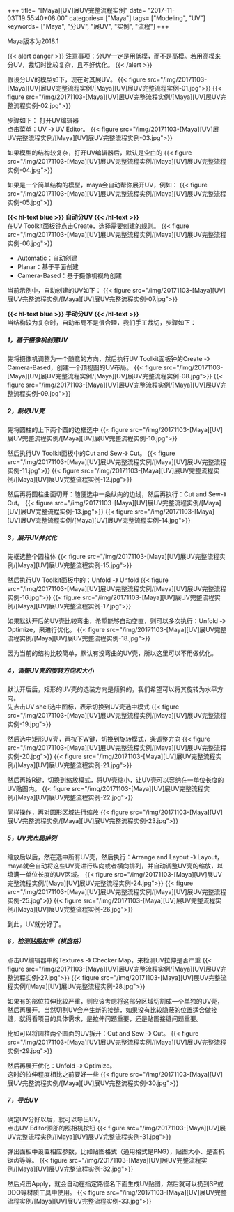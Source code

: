 +++
title= "[Maya][UV]展UV完整流程实例"
date= "2017-11-03T19:55:40+08:00"
categories= ["Maya"]
tags= ["Modeling", "UV"]
keywords= ["Maya", "分UV", "展UV", "实例", "流程"]
+++

Maya版本为2018.1

{{< alert danger >}}
注意事项：分UV一定是用低模，而不是高模。若用高模来分UV，裁切时比较复杂，且不好优化。
{{< /alert >}}

假设分UV的模型如下，现在对其展UV。
{{< figure src="/img/20171103-[Maya][UV]展UV完整流程实例/[Maya][UV]展UV完整流程实例-01.jpg">}}
{{< figure src="/img/20171103-[Maya][UV]展UV完整流程实例/[Maya][UV]展UV完整流程实例-02.jpg">}}

步骤如下：
打开UV编辑器  
点击菜单：UV -》 UV Editor。
{{< figure src="/img/20171103-[Maya][UV]展UV完整流程实例/[Maya][UV]展UV完整流程实例-03.jpg">}}

如果模型的结构较复杂，打开UV编辑器后，默认是空白的
{{< figure src="/img/20171103-[Maya][UV]展UV完整流程实例/[Maya][UV]展UV完整流程实例-04.jpg">}}

如果是一个简单结构的模型，maya会自动帮你展开UV，例如：
{{< figure src="/img/20171103-[Maya][UV]展UV完整流程实例/[Maya][UV]展UV完整流程实例-05.jpg">}}

**{{< hl-text blue >}} 自动分UV {{< /hl-text >}}**  
在UV Toolkit面板钟点击Create，选择需要创建的规则。
{{< figure src="/img/20171103-[Maya][UV]展UV完整流程实例/[Maya][UV]展UV完整流程实例-06.jpg">}}

+ Automatic：自动创建
+ Planar：基于平面创建
+ Camera-Based：基于摄像机视角创建

当前示例中，自动创建的UV如下：
{{< figure src="/img/20171103-[Maya][UV]展UV完整流程实例/[Maya][UV]展UV完整流程实例-07.jpg">}}

**{{< hl-text blue >}} 手动分UV {{< /hl-text >}}**  
当结构较为复杂时，自动布局不是很合理，我们手工裁切，步骤如下：

##### 1，基于摄像机创建UV
先将摄像机调整为一个随意的方向，然后执行UV Toolkit面板钟的Create -》 Camera-Based，创建一个顶视图的UV布局。
{{< figure src="/img/20171103-[Maya][UV]展UV完整流程实例/[Maya][UV]展UV完整流程实例-08.jpg">}}
{{< figure src="/img/20171103-[Maya][UV]展UV完整流程实例/[Maya][UV]展UV完整流程实例-09.jpg">}}

##### 2，裁切UV壳
先将圆柱的上下两个圆的边框选中
{{< figure src="/img/20171103-[Maya][UV]展UV完整流程实例/[Maya][UV]展UV完整流程实例-10.jpg">}}

然后执行UV Toolkit面板中的Cut and Sew-》 Cut。
{{< figure src="/img/20171103-[Maya][UV]展UV完整流程实例/[Maya][UV]展UV完整流程实例-11.jpg">}}
{{< figure src="/img/20171103-[Maya][UV]展UV完整流程实例/[Maya][UV]展UV完整流程实例-12.jpg">}}

然后再将圆柱曲面切开：随便选中一条纵向的边线，然后再执行：Cut and Sew-》 Cut。
{{< figure src="/img/20171103-[Maya][UV]展UV完整流程实例/[Maya][UV]展UV完整流程实例-13.jpg">}}
{{< figure src="/img/20171103-[Maya][UV]展UV完整流程实例/[Maya][UV]展UV完整流程实例-14.jpg">}}

##### 3，展开UV并优化
先框选整个圆柱体
{{< figure src="/img/20171103-[Maya][UV]展UV完整流程实例/[Maya][UV]展UV完整流程实例-15.jpg">}}

然后执行UV Toolkit面板中的：Unfold -》 Unfold
{{< figure src="/img/20171103-[Maya][UV]展UV完整流程实例/[Maya][UV]展UV完整流程实例-16.jpg">}}
{{< figure src="/img/20171103-[Maya][UV]展UV完整流程实例/[Maya][UV]展UV完整流程实例-17.jpg">}}

如果默认开后的UV壳比较弯曲，希望能够自动变直，则可以多次执行：Unfold -》 Optimize，来进行优化。
{{< figure src="/img/20171103-[Maya][UV]展UV完整流程实例/[Maya][UV]展UV完整流程实例-18.jpg">}}

因为当前的结构比较简单，默认有没弯曲的UV壳，所以这里可以不用做优化。

##### 4，调整UV壳的旋转方向和大小
默认开后后，矩形的UV壳的选装方向是倾斜的，我们希望可以将其旋转为水平方向。  
先点击UV shell选中图标，表示切换到UV壳选中模式
{{< figure src="/img/20171103-[Maya][UV]展UV完整流程实例/[Maya][UV]展UV完整流程实例-19.jpg">}}

然后选中矩形UV壳，再按下W键，切换到旋转模式，条调整方向
{{< figure src="/img/20171103-[Maya][UV]展UV完整流程实例/[Maya][UV]展UV完整流程实例-20.jpg">}}
{{< figure src="/img/20171103-[Maya][UV]展UV完整流程实例/[Maya][UV]展UV完整流程实例-21.jpg">}}

然后再按R键，切换到缩放模式，将UV壳缩小，让UV壳可以容纳在一单位长度的UV贴图内。
{{< figure src="/img/20171103-[Maya][UV]展UV完整流程实例/[Maya][UV]展UV完整流程实例-22.jpg">}}

同样操作，再对圆形区域进行缩放
{{< figure src="/img/20171103-[Maya][UV]展UV完整流程实例/[Maya][UV]展UV完整流程实例-23.jpg">}}

##### 5，UV壳布局排列
缩放后以后，然在选中所有UV壳，然后执行：Arrange and Layout -》 Layout，maya就会自动将这些UV壳进行纵向或者横向排列，并自动调整UV壳的缩放，以填满一单位长度的UV区域。
{{< figure src="/img/20171103-[Maya][UV]展UV完整流程实例/[Maya][UV]展UV完整流程实例-24.jpg">}}
{{< figure src="/img/20171103-[Maya][UV]展UV完整流程实例/[Maya][UV]展UV完整流程实例-25.jpg">}}
{{< figure src="/img/20171103-[Maya][UV]展UV完整流程实例/[Maya][UV]展UV完整流程实例-26.jpg">}}

到此，UV就分好了。

##### 6，检测贴图拉伸（棋盘格）
点击UV编辑器中的Textures -》 Checker Map，来检测UV拉伸是否严重
{{< figure src="/img/20171103-[Maya][UV]展UV完整流程实例/[Maya][UV]展UV完整流程实例-27.jpg">}}
{{< figure src="/img/20171103-[Maya][UV]展UV完整流程实例/[Maya][UV]展UV完整流程实例-28.jpg">}}

如果有的部位拉伸比较严重，则应该考虑将这部分区域切割成一个单独的UV壳，然后再展开。当然切割UV会产生新的接缝，如果没有比较隐蔽的位置适合做接缝，就得看项目的具体需求，是拉伸问题重要，还是贴图接缝问题重要。

比如可以将圆柱两个圆面的UV拆开：Cut and Sew -》 Cut。
{{< figure src="/img/20171103-[Maya][UV]展UV完整流程实例/[Maya][UV]展UV完整流程实例-29.jpg">}}

然后再展开优化：Unfold -》 Optimize。  
这时的拉伸程度相比之前要好一些
{{< figure src="/img/20171103-[Maya][UV]展UV完整流程实例/[Maya][UV]展UV完整流程实例-30.jpg">}}

##### 7，导出UV
确定UV分好以后，就可以导出UV。  
点击UV Editor顶部的照相机按钮
{{< figure src="/img/20171103-[Maya][UV]展UV完整流程实例/[Maya][UV]展UV完整流程实例-31.jpg">}}

弹出面板中设置相应参数，比如贴图格式（通用格式是PNG），贴图大小、是否抗锯齿等等。
{{< figure src="/img/20171103-[Maya][UV]展UV完整流程实例/[Maya][UV]展UV完整流程实例-32.jpg">}}

然后点击Apply，就会自动在指定路径名下面生成UV贴图，然后就可以扔到SP或DDO等材质工具中使用。
{{< figure src="/img/20171103-[Maya][UV]展UV完整流程实例/[Maya][UV]展UV完整流程实例-33.jpg">}}
